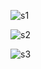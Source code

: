 ![s1](https://github.com/jehoons/sbie_weinberg/blob/master/result/figure_s1/Figure-S1A.jpg)

![s2](https://github.com/jehoons/sbie_weinberg/blob/master/result/figure_s1/Figure-S1B.jpg)

![s3](https://github.com/jehoons/sbie_weinberg/blob/master/result/figure_s1/Figure-S1C.jpg)